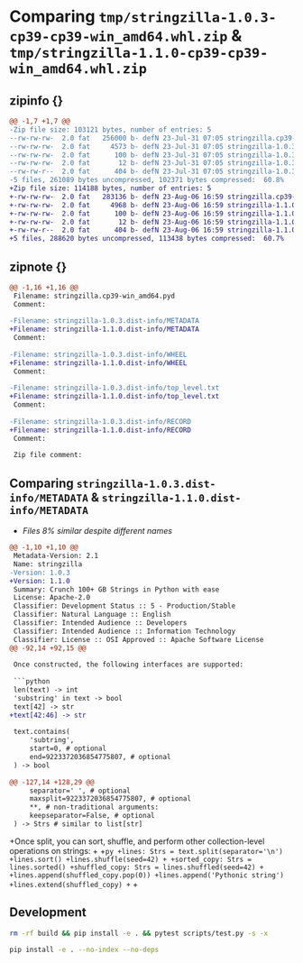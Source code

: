 # Comparing `tmp/stringzilla-1.0.3-cp39-cp39-win_amd64.whl.zip` & `tmp/stringzilla-1.1.0-cp39-cp39-win_amd64.whl.zip`

## zipinfo {}

```diff
@@ -1,7 +1,7 @@
-Zip file size: 103121 bytes, number of entries: 5
--rw-rw-rw-  2.0 fat   256000 b- defN 23-Jul-31 07:05 stringzilla.cp39-win_amd64.pyd
--rw-rw-rw-  2.0 fat     4573 b- defN 23-Jul-31 07:05 stringzilla-1.0.3.dist-info/METADATA
--rw-rw-rw-  2.0 fat      100 b- defN 23-Jul-31 07:05 stringzilla-1.0.3.dist-info/WHEEL
--rw-rw-rw-  2.0 fat       12 b- defN 23-Jul-31 07:05 stringzilla-1.0.3.dist-info/top_level.txt
--rw-rw-r--  2.0 fat      404 b- defN 23-Jul-31 07:05 stringzilla-1.0.3.dist-info/RECORD
-5 files, 261089 bytes uncompressed, 102371 bytes compressed:  60.8%
+Zip file size: 114188 bytes, number of entries: 5
+-rw-rw-rw-  2.0 fat   283136 b- defN 23-Aug-06 16:59 stringzilla.cp39-win_amd64.pyd
+-rw-rw-rw-  2.0 fat     4968 b- defN 23-Aug-06 16:59 stringzilla-1.1.0.dist-info/METADATA
+-rw-rw-rw-  2.0 fat      100 b- defN 23-Aug-06 16:59 stringzilla-1.1.0.dist-info/WHEEL
+-rw-rw-rw-  2.0 fat       12 b- defN 23-Aug-06 16:59 stringzilla-1.1.0.dist-info/top_level.txt
+-rw-rw-r--  2.0 fat      404 b- defN 23-Aug-06 16:59 stringzilla-1.1.0.dist-info/RECORD
+5 files, 288620 bytes uncompressed, 113438 bytes compressed:  60.7%
```

## zipnote {}

```diff
@@ -1,16 +1,16 @@
 Filename: stringzilla.cp39-win_amd64.pyd
 Comment: 
 
-Filename: stringzilla-1.0.3.dist-info/METADATA
+Filename: stringzilla-1.1.0.dist-info/METADATA
 Comment: 
 
-Filename: stringzilla-1.0.3.dist-info/WHEEL
+Filename: stringzilla-1.1.0.dist-info/WHEEL
 Comment: 
 
-Filename: stringzilla-1.0.3.dist-info/top_level.txt
+Filename: stringzilla-1.1.0.dist-info/top_level.txt
 Comment: 
 
-Filename: stringzilla-1.0.3.dist-info/RECORD
+Filename: stringzilla-1.1.0.dist-info/RECORD
 Comment: 
 
 Zip file comment:
```

## Comparing `stringzilla-1.0.3.dist-info/METADATA` & `stringzilla-1.1.0.dist-info/METADATA`

 * *Files 8% similar despite different names*

```diff
@@ -1,10 +1,10 @@
 Metadata-Version: 2.1
 Name: stringzilla
-Version: 1.0.3
+Version: 1.1.0
 Summary: Crunch 100+ GB Strings in Python with ease
 License: Apache-2.0
 Classifier: Development Status :: 5 - Production/Stable
 Classifier: Natural Language :: English
 Classifier: Intended Audience :: Developers
 Classifier: Intended Audience :: Information Technology
 Classifier: License :: OSI Approved :: Apache Software License
@@ -92,14 +92,15 @@
 
 Once constructed, the following interfaces are supported:
 
 ```python
 len(text) -> int
 'substring' in text -> bool
 text[42] -> str
+text[42:46] -> str
 
 text.contains(
     'subtring',
     start=0, # optional
     end=9223372036854775807, # optional
 ) -> bool
 
@@ -127,14 +128,29 @@
     separator=' ', # optional
     maxsplit=9223372036854775807, # optional
     **, # non-traditional arguments:
     keepseparator=False, # optional
 ) -> Strs # similar to list[str]
 ```
 
+Once split, you can sort, shuffle, and perform other collection-level operations on strings:
+
+```py
+lines: Strs = text.split(separator='\n')
+lines.sort()
+lines.shuffle(seed=42)
+
+sorted_copy: Strs = lines.sorted()
+shuffled_copy: Strs = lines.shuffled(seed=42)
+
+lines.append(shuffled_copy.pop(0))
+lines.append('Pythonic string')
+lines.extend(shuffled_copy)
+```
+
 ## Development
 
 ```sh
 rm -rf build && pip install -e . && pytest scripts/test.py -s -x
 
 pip install -e . --no-index --no-deps
 ```
```

